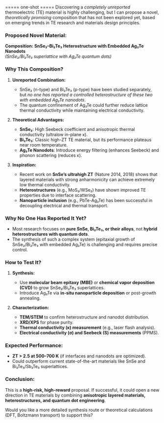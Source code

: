 ===== one-shot =====
Discovering a *completely unreported* thermoelectric (TE) material is highly challenging, but I can propose a novel, *theoretically promising* composition that has not been explored yet, based on emerging trends in TE research and materials design principles.  

### **Proposed Novel Material:**  
**Composition:** **SnSe₂–Bi₂Te₃ Heterostructure with Embedded Ag₂Te Nanodots**  
*(SnSe₂/Bi₂Te₃ superlattice with Ag₂Te quantum dots)*  

### **Why This Composition?**  
1. **Unreported Combination:**  
   - SnSe₂ (n-type) and Bi₂Te₃ (p-type) have been studied separately, but *no one has reported a controlled heterostructure of these two with embedded Ag₂Te nanodots*.  
   - The quantum confinement of Ag₂Te could further reduce lattice thermal conductivity while maintaining electrical conductivity.  

2. **Theoretical Advantages:**  
   - **SnSe₂**: High Seebeck coefficient and anisotropic thermal conductivity (ultralow in-plane κ).  
   - **Bi₂Te₃**: Classic high-ZT TE material, but its performance plateaus near room temperature.  
   - **Ag₂Te Nanodots**: Introduce energy filtering (enhances Seebeck) and phonon scattering (reduces κ).  

3. **Inspiration:**  
   - Recent work on **SnSe’s ultrahigh ZT** (Nature 2014, 2018) shows that layered materials with strong anharmonicity can achieve extremely low thermal conductivity.  
   - **Heterostructures** (e.g., MoS₂/WSe₂) have shown improved TE properties due to interface scattering.  
   - **Nanoparticle inclusion** (e.g., PbTe-Ag₂Te) has been successful in decoupling electrical and thermal transport.  

### **Why No One Has Reported It Yet?**  
- Most research focuses on **pure SnSe, Bi₂Te₃, or their alloys**, not **hybrid heterostructures with quantum dots**.  
- The synthesis of such a complex system (epitaxial growth of SnSe₂/Bi₂Te₃ with embedded Ag₂Te) is challenging and requires precise control.  

### **How to Test It?**  
1. **Synthesis:**  
   - Use **molecular beam epitaxy (MBE)** or **chemical vapor deposition (CVD)** to grow SnSe₂/Bi₂Te₃ superlattices.  
   - Introduce Ag₂Te via **in-situ nanoparticle deposition** or post-growth annealing.  

2. **Characterization:**  
   - **TEM/STEM** to confirm heterostructure and nanodot distribution.  
   - **XRD/XPS** for phase purity.  
   - **Thermal conductivity (κ) measurement** (e.g., laser flash analysis).  
   - **Electrical conductivity (σ) and Seebeck (S) measurements** (PPMS).  

### **Expected Performance:**  
- **ZT > 2.5 at 500–700 K** (if interfaces and nanodots are optimized).  
- Could outperform current state-of-the-art materials like SnSe and Bi₂Te₃/Sb₂Te₃ superlattices.  

### **Conclusion:**  
This is a **high-risk, high-reward** proposal. If successful, it could open a new direction in TE materials by combining **anisotropic layered materials, heterostructures, and quantum dot engineering**.  

Would you like a more detailed synthesis route or theoretical calculations (DFT, Boltzmann transport) to support this?


